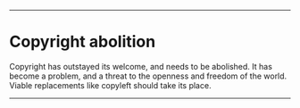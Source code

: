 
***

# Copyright abolition

Copyright has outstayed its welcome, and needs to be abolished. It has become a problem, and a threat to the openness and freedom of the world. Viable replacements like copyleft should take its place.

***
